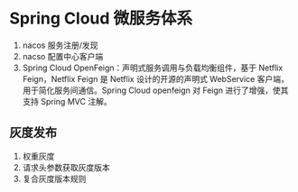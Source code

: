 # Spring Cloud 微服务体系

1. nacos 服务注册/发现
2. nacso 配置中心客户端
3. Spring Cloud OpenFeign：声明式服务调用与负载均衡组件，基于 Netflix Feign，Netflix Feign 是 Netflix 设计的开源的声明式 WebService 客户端，用于简化服务间通信。Spring Cloud openfeign 对 Feign 进行了增强，使其支持 Spring MVC 注解。

## 灰度发布

1. 权重灰度
2. 请求头参数获取灰度版本
3. 复合灰度版本规则